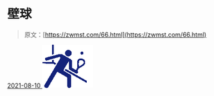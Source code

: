 <!--yml
category: 未分类
date: 0001-01-01 00:00:00
--->

# 壁球

> 原文：[https://zwmst.com/66.html](https://zwmst.com/66.html)

   [ <time datetime="2021-08-10T16:45:25+08:00"> 2021-08-10 </time> ](https://zwmst.com/%e5%a3%81%e7%90%83)  [![](img/d5e787e9f36795e5cda8f2d5f37bfe43.png)](https://zwmst.com/wp-content/uploads/2021/08/1628585125-160672b3d792c9b.png)